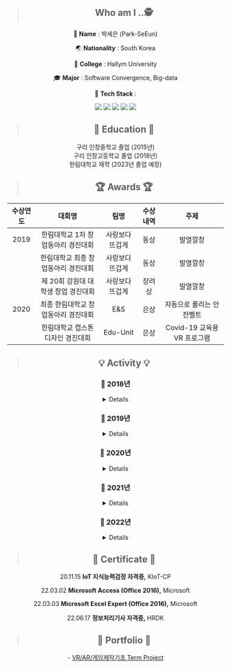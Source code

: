 <div align=center>

> ##  Who am I ..🕵️

👧 **Name** : 박세은 (Park-SeEun)

🌏 **Nationality** : South Korea

🏫 **College** : Hallym University

🎓 **Major** : Software Convergence, Big-data 

:orange_book: **Tech Stack** : 

 
<img src="https://img.shields.io/badge/Java-F7DF1E?style=flat-square&logo=JavaScript&logoColor=white"/>
<img src="https://img.shields.io/badge/C-A8B9CC?style=flat-square&logo=C&logoColor=white"/>
<img src="https://img.shields.io/badge/C%23-00599C?style=flat-square&logo=C&logoColor=white"/>
<img src="https://img.shields.io/badge/Python-3776AB?style=flat-square&logo=Python&logoColor=white"/>
<img src="https://img.shields.io/badge/R-276DC3?style=flat-square&logo=R&logoColor=white"/>


<!--ex. # -> %23 , + -> %2B-->    


> ## 	🏫 Education 🏫
 구리 인창중학교 졸업 (2015년)   
 구리 인창고등학교 졸업 (2018년)   
 한림대학교 재학 (2023년 졸업 예정)    


> ## 🏆 Awards 🏆   
  
  |수상연도|대회명|팀명|수상내역|주제|
|:-----:|:----------:|:-------:|:----:|:----:|
|2019|한림대학교 1차 창업동아리 경진대회|사랑보다 뜨겁게|동상|발열깔창|
||한림대학교 최종 창업동아리 경진대회|사랑보다 뜨겁게|동상|발열깔창|
||제 20회 강원대 대학생 창업 경진대회|사랑보다 뜨겁게|장려상|발열깔창|
|2020|최종 한림대학교 창업동아리 경진대회|E&S|은상|자동으로 풀리는 안전벨트|
||한림대학교 캡스톤디자인 경진대회|Edu-Unit|은상|Covid-19 교육용 VR 프로그램|
  

> ## 💡 Activity 💡
### 📅 2018년				
<details>   
<summary> Details </summary> 
 
 
 **2월,** 구리 인창고등학교 졸업      
 **2월,** 한림대학교 IT계열 입학     
 **3월,** 한림대학교 제 11대 융합소프트웨어학과 학생회 'WITHUS' 홍보부원    
 **3월,** 한림대학교 중앙 연극동아리 '한림극회' 부원 가입    
 **3월,** 소프트웨어융합대학 운동동아리 'DEFY' 매니저 가입       
 **3월,** 소프트웨어융합대학 운동동아리 'DASH' 매니저 가입      
 **3월,** 소프트웨어융합대학 학술동아리 'MULTIPLEX' 부원 가입    
 **3월,** 소프트웨어융합대학 학술동아리 'VIP' 부원 가입    
 
</details>
 

### 📅 2019년
<details>   
<summary> Details </summary> 
 
 
 **3월,** 제 1대 소프트웨어융합대학 학생회 '열기' 총괄부장   
 **3월,** 소프트웨어융합대학 운동동아리 'BLESS' 매니저 가입   
 **4월,** 한림대학교 창업동아리 '사랑보다 뜨겁게' 부원   
 
</details>  

 
### 📅 2020년

<details>   
<summary> Details </summary> 
 
 
 **3월,** 제 2대 소프트웨어융합대학 'STEP' 홍보국장    
 **3월,** 소프트웨어융합대학 학술동아리 'MULTIPLEX' 부회장    
 **4월,** 한림대학교 창업동아리 'E&S' 부원    
 **12월,** 제튼(VR 앱 개발 회사) 동계 인턴 입사  
 
</details> 

 
### 📅 2021년

<details>   
<summary> Details </summary> 
 
 
 **2월,** 제튼 (VR 앱 개발 회사) 인턴 퇴사     
 **3월,** 휴학 (1년) 
 
</details> 

 
### 📅 2022년

<details>   
<summary> Details </summary> 
 
 
 **3월,** 제 4대 빅데이터전공 학생회 '라온' 학생회장   
 **4월~ 6월** 학술동아리 'MULTIPLEX' 자바 프로그래밍1 멘토
 
</details> 


> ## 💯 Certificate 💯
  20.11.15 **IoT 지식능력검정 자격증,** KIoT-CP
  
  22.03.02 **Microsoft Access (Office 2016),** Microsoft
  
  22.03.03 **Microsoft Excel Expert (Office 2016),** Microsoft
  
  22.06.17 **정보처리기사 자격증,** HRDK


> ## 📂 Portfolio 📂   
\- [ VR/AR/게임제작기초 Term Project ](https://github.com/se-ni/VR-AR-Basics-of-game-creation.git)
</div>
